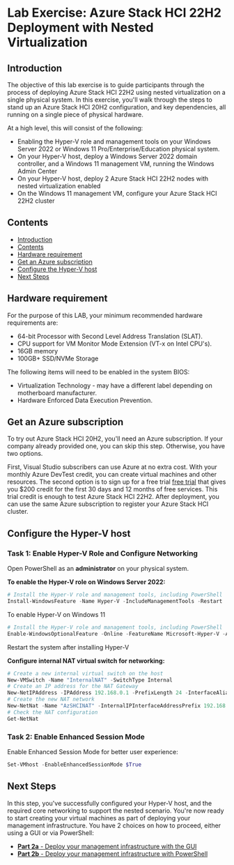 # Lab Exercise: Azure Stack HCI 22H2 Deployment with Nested Virtualization

Introduction
-------------

The objective of this lab exercise is to guide participants through the process of deploying Azure Stack HCI 22H2 using nested virtualization on a single physical system. 
In this exercise, you'll walk through the steps to stand up an Azure Stack HCI 20H2 configuration, and key dependencies, all running on a single piece of physical hardware. 

At a high level, this will consist of the following:

* Enabling the Hyper-V role and management tools on your Windows Server 2022 or Windows 11 Pro/Enterprise/Education physical system.
* On your Hyper-V host, deploy a Windows Server 2022 domain controller, and a Windows 11 management VM, running the Windows Admin Center
* On your Hyper-V host, deploy 2 Azure Stack HCI 22H2 nodes with nested virtualization enabled
* On the Windows 11 management VM, configure your Azure Stack HCI 22H2 cluster

Contents
-----------
- [Introduction](#Introduction)
- [Contents](#contents)
- [Hardware requirement](#Hardware-requirement)
- [Get an Azure subscription](#get-an-azure-subscription)
- [Configure the Hyper-V host](#Configure-the-Hyper-V-host)
- [Next Steps](#next-steps)


Hardware requirement 
---------------------

For the purpose of this LAB, your minimum recommended hardware requirements are:

* 64-bit Processor with Second Level Address Translation (SLAT).
* CPU support for VM Monitor Mode Extension (VT-x on Intel CPU's).
* 16GB memory
* 100GB+ SSD/NVMe Storage

The following items will need to be enabled in the system BIOS:

* Virtualization Technology - may have a different label depending on motherboard manufacturer.
* Hardware Enforced Data Execution Prevention.

Get an Azure subscription
------------------------
To try out Azure Stack HCI 20H2, you'll need an Azure subscription. If your company already provided one, you can skip this step. Otherwise, you have two options.

First, Visual Studio subscribers can use Azure at no extra cost. With your monthly Azure DevTest credit, you can create virtual machines and other resources. 
The second option is to sign up for a free trial [free trial](https://azure.microsoft.com/en-us/free/ "Azure free trial link") that gives you $200 credit for the first 30 days and 12 months of free services. This trial credit is enough to test Azure Stack HCI 22H2. After deployment, you can use the same Azure subscription to register your Azure Stack HCI cluster.

Configure the Hyper-V host
----------------------------

### Task 1: Enable Hyper-V Role and Configure Networking ###

Open PowerShell as an **administrator** on your physical system.


**To enable the Hyper-V role on Windows Server 2022:**

```powershell
# Install the Hyper-V role and management tools, including PowerShell
Install-WindowsFeature -Name Hyper-V -IncludeManagementTools -Restart 
```
To enable Hyper-V on Windows 11

```powershell
# Install the Hyper-V role and management tools, including PowerShell
Enable-WindowsOptionalFeature -Online -FeatureName Microsoft-Hyper-V -All
```
Restart the system after installing Hyper-V

**Configure internal NAT virtual switch for networking:**

```powershell
# Create a new internal virtual switch on the host
New-VMSwitch -Name "InternalNAT" -SwitchType Internal
# Create an IP address for the NAT Gateway
New-NetIPAddress -IPAddress 192.168.0.1 -PrefixLength 24 -InterfaceAlias "vEthernet (InternalNAT)"
# Create the new NAT network
New-NetNat -Name "AzSHCINAT" -InternalIPInterfaceAddressPrefix 192.168.0.0/24
# Check the NAT configuration
Get-NetNat
```
### Task 2: Enable Enhanced Session Mode

Enable Enhanced Session Mode for better user experience:

```powershell
Set-VMhost -EnableEnhancedSessionMode $True
```

Next Steps
-----------
In this step, you've successfully configured your Hyper-V host, and the required core networking to support the nested scenario.  You're now ready to start creating your virtual machines as part of deploying your management infrastructure. 
You have 2 choices on how to proceed, either using a GUI or via PowerShell:

* [**Part 2a** - Deploy your management infrastructure with the GUI]([/main/02.%20ManagementInfraGUI.md](https://github.com/mdyabi/AzsHCI22H2/blob/main/02.%20ManagementInfraGUI.md) "Deploy your management infrastructure with the GUI")
* [**Part 2b** - Deploy your management infrastructure with PowerShell](/archive/steps/2b_ManagementInfraPS.md "Deploy your management infrastructure with PowerShell")
